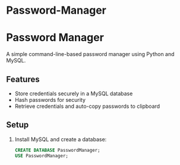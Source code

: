 # Password-Manager
 
# Password Manager

A simple command-line-based password manager using Python and MySQL.

## Features
- Store credentials securely in a MySQL database
- Hash passwords for security
- Retrieve credentials and auto-copy passwords to clipboard

## Setup
1. Install MySQL and create a database:
   ```sql
   CREATE DATABASE PasswordManager;
   USE PasswordManager;
